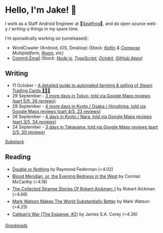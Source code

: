   # Hello, I'm Jake! 👋

I work as a Staff Android Engineer at 🐸[Seatfrog](https://seatfrog.com/)🐸, and do open source web-y / writing-y things in my spare time. 

I'm sporadically working on (unreleased): 
- WordCrawler (Android, iOS, Desktop) *(Stack: [Kotlin](https://kotlinlang.org/docs/multiplatform.html) & [Compose](https://www.jetbrains.com/compose-multiplatform/) Multiplatform, [Room](https://developer.android.com/kotlin/multiplatform/room), etc)*
- [Commit.Email](https://commit.email) *(Stack: [Node.js](https://nodejs.org/en), [TypeScript](https://www.typescriptlang.org/), [Octokit](https://github.com/octokit/octokit.js), [GitHub Apps](https://github.com/marketplace?type=apps))*

## Writing
<!-- feed start -->
- 11 October - [A detailed guide to automated farming &amp; selling of Steam Trading Cards 🧑‍🌾🎴](https://blog.jakelee.co.uk/automating-steam-trading-cards/)
- 29 September - [3 more days in Tokyo, told via Google Maps reviews (part 5/5, 26 reviews)](https://jakelee.co.uk/japan-part-5-tokyo/)
- 28 September - [4 more days in Kyoto / Osaka / Hiroshima, told via Google Maps reviews (part 4/5, 23 reviews)](https://jakelee.co.uk/japan-part-4-kyoto/)
- 26 September - [4 days in Kyoto / Nara, told via Google Maps reviews (part 3/5, 34 reviews)](https://jakelee.co.uk/japan-part-3-kyoto/)
- 24 September - [3 days in Takayama, told via Google Maps reviews (part 2/5, 30 reviews)](https://jakelee.co.uk/japan-part-2-takayama/)
<!-- feed end -->
*[Substack](https://jakeweeklee.substack.com)*

## Reading
<!-- GOODREADS-LIST:START -->
- [Double or Nothing](https://www.goodreads.com/review/show/6156632928?utm_medium=api&utm_source=rss) by Raymond Federman (⭐️4.02)
- [Blood Meridian, or, the Evening Redness in the West](https://www.goodreads.com/review/show/7928293638?utm_medium=api&utm_source=rss) by Cormac McCarthy (⭐️4.18)
- [The Collected Strange Stories Of Robert Aickman: I](https://www.goodreads.com/review/show/7921658128?utm_medium=api&utm_source=rss) by Robert Aickman (⭐️4.66)
- [Mark Watson Makes The World Substantially Better](https://www.goodreads.com/review/show/7811423805?utm_medium=api&utm_source=rss) by Mark Watson (⭐️4.25)
- [Caliban’s War (The Expanse, #2)](https://www.goodreads.com/review/show/7232812574?utm_medium=api&utm_source=rss) by James S.A. Corey (⭐️4.36)
<!-- GOODREADS-LIST:END -->
*[Goodreads](https://goodreads.com/jakesteam)*
